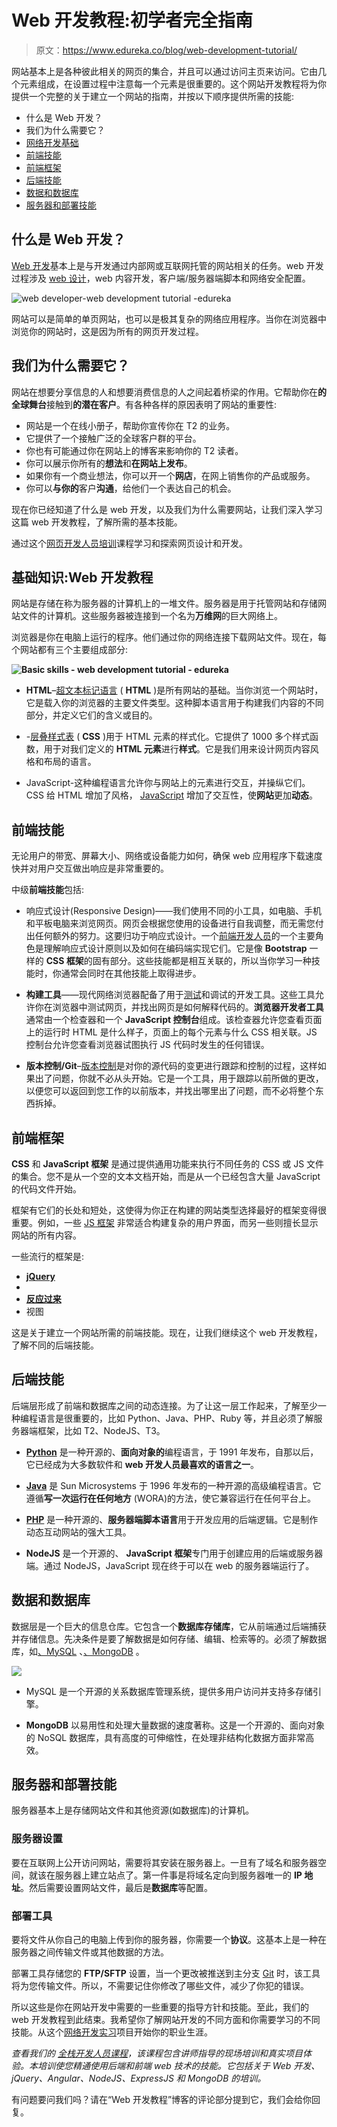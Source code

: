 # Web 开发教程:初学者完全指南

> 原文：<https://www.edureka.co/blog/web-development-tutorial/>

网站基本上是各种彼此相关的网页的集合，并且可以通过访问主页来访问。它由几个元素组成，在设置过程中注意每一个元素是很重要的。这个网站开发教程将为你提供一个完整的关于建立一个网站的指南，并按以下顺序提供所需的技能:

*   什么是 Web 开发？
*   我们为什么需要它？
*   [网络开发基础](#basic)
*   [前端技能](#skills)
*   [前端框架](#framework)
*   [后端技能](#backend)
*   [数据和数据库](#data)
*   [服务器和部署技能](#server)

## 什么是 Web 开发？

[Web 开发](https://www.edureka.co/blog/videos/web-development-with-html5-css3-javascript/)基本上是与开发通过内部网或互联网托管的网站相关的任务。web 开发过程涉及 [web 设计](https://www.edureka.co/blog/videos/trendy-web-designs-using-html5/)，web 内容开发，客户端/服务器端脚本和网络安全配置。

![web developer-web development tutorial -edureka](img/0a3d9bf776b98ef489c8045e36194b87.png)

网站可以是简单的单页网站，也可以是极其复杂的网络应用程序。当你在浏览器中浏览你的网站时，这是因为所有的网页开发过程。

## 我们为什么需要它？

网站在想要分享信息的人和想要消费信息的人之间起着桥梁的作用。它帮助你在**的全球舞台**接触到**的潜在客户**。有各种各样的原因表明了网站的重要性:

*   网站是一个在线小册子，帮助你宣传你在 T2 的业务。
*   它提供了一个接触广泛的全球客户群的平台。
*   你也有可能通过你在网站上的博客来影响你的 T2 读者。
*   你可以展示你所有的**想法**和**在网站上发布**。
*   如果你有一个商业想法，你可以开一个**网店**，在网上销售你的产品或服务。
*   你可以**与你的**客户**沟通**，给他们一个表达自己的机会。

现在你已经知道了什么是 web 开发，以及我们为什么需要网站，让我们深入学习这篇 web 开发教程，了解所需的基本技能。

通过这个[网页开发人员培训](https://www.edureka.co/complete-web-developer)课程学习和探索网页设计和开发。

## **基础知识:Web 开发教程**

网站是存储在称为服务器的计算机上的一堆文件。服务器是用于托管网站和存储网站文件的计算机。这些服务器被连接到一个名为**万维网**的巨大网络上。

浏览器是你在电脑上运行的程序。他们通过你的网络连接下载网站文件。现在，每个网站都有三个主要组成部分:

**![Basic skills - web development tutorial - edureka](img/061d481998d7a95fbd6b4c0e480f84a7.png)**

*   **HTML**–[超文本标记语言](https://www.edureka.co/blog/what-is-html/) ( **HTML** )是所有网站的基础。当你浏览一个网站时，它是载入你的浏览器的主要文件类型。这种脚本语言用于构建我们内容的不同部分，并定义它们的含义或目的。

*   -[层叠样式表](https://www.edureka.co/blog/what-is-css/) ( **CSS** )用于 HTML 元素的样式化。它提供了 1000 多个样式函数，用于对我们定义的 **HTML 元素**进行**样式**。它是我们用来设计网页内容风格和布局的语言。

*   JavaScript-这种编程语言允许你与网站上的元素进行交互，并操纵它们。CSS 给 HTML 增加了风格， [JavaScript](https://www.edureka.co/blog/javascript-tutorial/) 增加了交互性，使**网站**更加**动态**。

## **前端技能**

无论用户的带宽、屏幕大小、网络或设备能力如何，确保 web 应用程序下载速度快并对用户交互做出响应是非常重要的。

中级**前端技能**包括:

*   响应式设计(Responsive Design)——我们使用不同的小工具，如电脑、手机和平板电脑来浏览网页。网页会根据您使用的设备进行自我调整，而无需您付出任何额外的努力。这要归功于响应式设计。一个[前端开发人员](https://www.edureka.co/blog/become-a-front-end-developer/)的一个主要角色是理解响应式设计原则以及如何在编码端实现它们。它是像 **Bootstrap** 一样的 **CSS 框架**的固有部分。这些技能都是相互关联的，所以当你学习一种技能时，你通常会同时在其他技能上取得进步。

*   **构建工具**——现代网络浏览器配备了用于[测试](https://www.edureka.co/blog/what-is-software-testing/)和调试的开发工具。这些工具允许你在浏览器中测试网页，并找出网页是如何解释代码的。**浏览器开发者工具**通常由一个检查器和一个 **JavaScript 控制台**组成。该检查器允许您查看页面上的运行时 HTML 是什么样子，页面上的每个元素与什么 CSS 相关联。JS 控制台允许您查看浏览器试图执行 JS 代码时发生的任何错误。

*   **版本控制/Git**–[版本控制](https://www.edureka.co/blog/what-is-git/)是对你的源代码的变更进行跟踪和控制的过程，这样如果出了问题，你就不必从头开始。它是一个工具，用于跟踪以前所做的更改，以便您可以返回到您工作的以前版本，并找出哪里出了问题，而不必将整个东西拆掉。

## **前端框架**

**CSS** 和  **JavaScript 框架** 是通过提供通用功能来执行不同任务的 CSS 或 JS 文件的集合。您不是从一个空的文本文档开始，而是从一个已经包含大量 JavaScript 的代码文件开始。

框架有它们的长处和短处，这使得为你正在构建的网站类型选择最好的框架变得很重要。例如，一些  [JS 框架](https://www.edureka.co/blog/top-10-javascript-frameworks/) 非常适合构建复杂的用户界面，而另一些则擅长显示网站的所有内容。

一些流行的框架是:

*   [**jQuery**](https://www.edureka.co/blog/jquery-tutorial/)
*   [](https://www.edureka.co/blog/what-is-angular-getting-started-with-angular/)
*   [**反应过来**](https://www.edureka.co/blog/reactjs-tutorial)
*   视图

这是关于建立一个网站所需的前端技能。现在，让我们继续这个 web 开发教程，了解不同的后端技能。

## **后端技能**

后端层形成了前端和数据库之间的动态连接。为了让这一层工作起来，了解至少一种编程语言是很重要的，比如 Python、Java、PHP、Ruby 等，并且必须了解服务器端框架，比如 T2、NodeJS、T3。

*   [**Python**](https://www.edureka.co/blog/python-tutorial/) 是一种开源的、**面向对象的**编程语言，于 1991 年发布，自那以后，它已经成为大多数软件和 **web 开发人员最喜欢的语言之一**。

*   [**Java**](https://www.edureka.co/blog/java-tutorial/) 是 Sun Microsystems 于 1996 年发布的一种开源的高级编程语言。它遵循**写一次运行在任何地方** (WORA)的方法，使它兼容运行在任何平台上。

*   **[PHP](https://www.edureka.co/blog/php-tutorial-for-beginners/)** 是一种开源的、**服务器端脚本语言**用于开发应用的后端逻辑。它是制作动态互动网站的强大工具。

*   **NodeJS** 是一个开源的、 **JavaScript 框架**专门用于创建应用的后端或服务器端。通过 NodeJS，JavaScript 现在终于可以在 web 的服务器端运行了。

## **数据和数据库**

数据层是一个巨大的信息仓库。它包含一个**数据库存储库**，它从前端通过后端捕获并存储信息。先决条件是要了解数据是如何存储、编辑、检索等的。必须了解数据库，如[、MySQL](https://www.edureka.co/blog/mysql-tutorial/) 、[、MongoDB](https://www.edureka.co/blog/mongodb-the-database-for-big-data-processing/) 。

![](img/983a3694ab283db6c43db4b2a6cee82d.png)

*   MySQL 是一个开源的关系数据库管理系统，提供多用户访问并支持多存储引擎。

*   **MongoDB** 以易用性和处理大量数据的速度著称。这是一个开源的、面向对象的 NoSQL 数据库，具有高度的可伸缩性，在处理非结构化数据方面非常高效。

## **服务器和部署技能**

服务器基本上是存储网站文件和其他资源(如数据库)的计算机。

### **服务器设置**

要在互联网上公开访问网站，需要将其安装在服务器上。一旦有了域名和服务器空间，就该在服务器上建立站点了。第一件事是将域名定向到服务器唯一的 **IP 地址**。然后需要设置网站文件，最后是**数据库**等配置。

### **部署工具**

要将文件从你自己的电脑上传到你的服务器，你需要一个**协议**。这基本上是一种在服务器之间传输文件或其他数据的方法。

部署工具存储您的 **FTP/SFTP** 设置，当一个更改被推送到主分支 [Git](https://www.edureka.co/blog/what-is-git/) 时，该工具将为您传输文件。所以，不需要记住你修改了哪些文件，减少了你犯的错误。

所以这些是你在网站开发中需要的一些重要的指导方针和技能。至此，我们的 web 开发教程到此结束。我希望你了解网站开发的不同方面和你需要学习的不同技能。从这个[网络开发实习](https://www.edureka.co/internship/full-stack-web-development)项目开始你的职业生涯。

*查看我们的  [全栈开发人员课程](https://www.edureka.co/masters-program/full-stack-developer-training)，该课程包含讲师指导的现场培训和真实项目体验。本培训使您精通使用后端和前端 web 技术的技能。它包括关于 Web 开发、jQuery、Angular、NodeJS、ExpressJS 和 MongoDB 的培训。*

有问题要问我们吗？请在“Web 开发教程”博客的评论部分提到它，我们会给你回复。